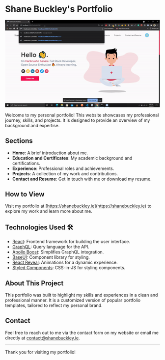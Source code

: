 # Shane Buckley's Portfolio

![Portfolio Preview](/images/portfolio1.gif)

Welcome to my personal portfolio! This website showcases my professional journey, skills, and projects. It is designed to provide an overview of my background and expertise.

## Sections

- **Home**: A brief introduction about me.
- **Education and Certificates**: My academic background and certifications.
- **Experience**: Professional roles and achievements.
- **Projects**: A collection of my work and contributions.
- **Contact and Resume**: Get in touch with me or download my resume.

## How to View

Visit my portfolio at [https://shanebuckley.ie](https://shanebuckley.ie) to explore my work and learn more about me.

## Technologies Used 🛠️

- [React](https://reactjs.org/): Frontend framework for building the user interface.
- [GraphQL](https://graphql.org/): Query language for the API.
- [Apollo Boost](https://www.apollographql.com/docs/react/get-started/): Simplifies GraphQL integration.
- [BaseUI](https://github.com/uber/baseweb): Component library for styling.
- [React Reveal](https://www.react-reveal.com/): Animations for a dynamic experience.
- [Styled Components](https://styled-components.com/): CSS-in-JS for styling components.

## About This Project

This portfolio was built to highlight my skills and experiences in a clean and professional manner. It is a customized version of popular portfolio templates, tailored to reflect my personal brand.

## Contact

Feel free to reach out to me via the contact form on my website or email me directly at [contact@shanebuckley.ie](mailto:contact@shanebuckley.ie).

---

Thank you for visiting my portfolio!
